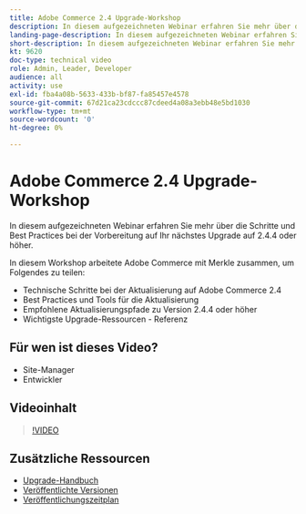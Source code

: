 ```yaml
---
title: Adobe Commerce 2.4 Upgrade-Workshop
description: In diesem aufgezeichneten Webinar erfahren Sie mehr über die Schritte und Best Practices für die Aktualisierung von Adobe Commerce auf Version 2.4.4 oder höher.
landing-page-description: In diesem aufgezeichneten Webinar erfahren Sie mehr über die Schritte und Best Practices für die Aktualisierung auf Adobe Commerce 2.4.
short-description: In diesem aufgezeichneten Webinar erfahren Sie mehr über die Schritte und Best Practices für die Aktualisierung auf Adobe Commerce 2.4.
kt: 9620
doc-type: technical video
role: Admin, Leader, Developer
audience: all
activity: use
exl-id: fba4a08b-5633-433b-bf87-fa85457e4578
source-git-commit: 67d21ca23cdccc87cdeed4a08a3ebb48e5bd1030
workflow-type: tm+mt
source-wordcount: '0'
ht-degree: 0%

---
```


# Adobe Commerce 2.4 Upgrade-Workshop

In diesem aufgezeichneten Webinar erfahren Sie mehr über die Schritte und Best Practices bei der Vorbereitung auf Ihr nächstes Upgrade auf 2.4.4 oder höher.

In diesem Workshop arbeitete Adobe Commerce mit Merkle zusammen, um Folgendes zu teilen:

- Technische Schritte bei der Aktualisierung auf Adobe Commerce 2.4
- Best Practices und Tools für die Aktualisierung
- Empfohlene Aktualisierungspfade zu Version 2.4.4 oder höher
- Wichtigste Upgrade-Ressourcen - Referenz

## Für wen ist dieses Video?

- Site-Manager
- Entwickler

## Videoinhalt

>[!VIDEO](https://video.tv.adobe.com/v/340038?quality=12&learn=on)

## Zusätzliche Ressourcen

- [Upgrade-Handbuch](https://experienceleague.adobe.com/docs/commerce-operations/upgrade-guide/overview.html)
- [Veröffentlichte Versionen](https://experienceleague.adobe.com/docs/commerce-operations/release/versions.html)
- [Veröffentlichungszeitplan](https://experienceleague.adobe.com/docs/commerce-operations/release/planning/schedule.html)

